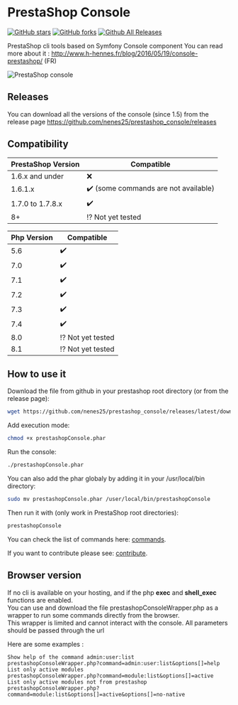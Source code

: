 # PrestaShop Console

[![GitHub stars](https://img.shields.io/github/stars/nenes25/prestashop_console)](https://github.com/nenes25/eicaptcha/stargazers)
[![GitHub forks](https://img.shields.io/github/forks/nenes25/prestashop_console)](https://github.com/nenes25/eicaptcha/network)
[![Github All Releases](https://img.shields.io/github/downloads/nenes25/prestashop_console/total.svg)]()

PrestaShop cli tools based on Symfony Console component
You can read more about it : http://www.h-hennes.fr/blog/2016/05/19/console-prestashop/ (FR)

![PrestaShop console](console.png?raw=true "PrestaShop console")

Releases
---

You can download all the versions of the console (since 1.5) from the release page https://github.com/nenes25/prestashop_console/releases

Compatibility
---

| PrestaShop Version | Compatible |
|--------------------| -----------|
| 1.6.x  and under   | :x: |
| 1.6.1.x            | :heavy_check_mark: (some commands are not available)|
| 1.7.0 to 1.7.8.x   | :heavy_check_mark: |
| 8+                 | :interrobang: Not yet tested |

| Php Version | Compatible                   |
|-------------|------------------------------|
| 5.6         | :heavy_check_mark:           |
| 7.0         | :heavy_check_mark:           |
| 7.1         | :heavy_check_mark:           |
| 7.2         | :heavy_check_mark:           |
| 7.3         | :heavy_check_mark:           |
| 7.4         | :heavy_check_mark:           |
| 8.0         | :interrobang: Not yet tested |
| 8.1         | :interrobang: Not yet tested |

How to use it
---

Download the file from github in your prestashop root directory (or from the release page):

```bash
wget https://github.com/nenes25/prestashop_console/releases/latest/download/prestashopConsole.phar
```

Add execution mode:

```bash
chmod +x prestashopConsole.phar
```

Run the console:

```bash
./prestashopConsole.phar
```

You can also add the phar globaly by adding it in your /usr/local/bin directory:

```bash
sudo mv prestashopConsole.phar /user/local/bin/prestashopConsole
```

Then run it with (only work in PrestaShop root directories):

```bash
prestashopConsole
```

You can check the list of commands here: [commands](COMMANDS.md).

If you want to contribute please see: [contribute](CONTRIBUTE.md).

Browser version
---

If no cli is available on your hosting, and if the php **exec** and **shell_exec** functions are enabled.  
You can use and download the file prestashopConsoleWrapper.php as a wrapper to run some commands directly from the browser.  
This wrapper is limited and cannot interact with the console.
All parameters should be passed through the url  

Here are some examples :
```
Show help of the command admin:user:list
prestashopConsoleWrapper.php?command=admin:user:list&options[]=help
List only active modules
prestashopConsoleWrapper.php?command=module:list&options[]=active
List only active modules not from prestashop
prestashopConsoleWrapper.php?command=module:list&options[]=active&options[]=no-native
```
